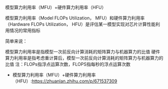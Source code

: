 




模型算力利用率（MFU）+硬件算力利用率（HFU）

模型算力利用率（Model FLOPs Utilization， MFU）和硬件算力利用率（Hardware FLOPs Utilization， HFU）是评估某一模型实现对芯片计算性能利用情况的常用指标

简单来说：

模型算力利用率是指模型一次前反向计算消耗的矩阵算力与机器算力的比值
硬件算力利用率是指考虑重计算后，模型一次前反向计算消耗的矩阵算力与机器算力的比值
注：FLOPs指浮点运算次数，FLOPS指每秒的浮点运算次数




- 模型算力利用率（MFU）+硬件算力利用率（HFU）:https://zhuanlan.zhihu.com/p/671537309



